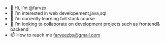 - 👋 Hi, I’m @farvzx
- 👀 I’m interested in web developement,java,sql
- 🌱 I’m currently learning full stack course
- 💞️ I’m looking to collaborate on development projects such as frontend& backend
- 📫 How to reach me farveezbs@gmail.com

<!---
farvzx/farvzx is a ✨ special ✨ repository because its `README.md` (this file) appears on your GitHub profile.
You can click the Preview link to take a look at your changes.
--->
